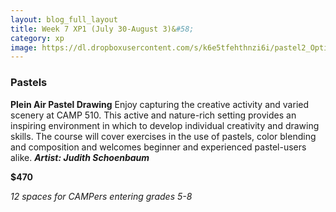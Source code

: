 ```yaml
---
layout: blog_full_layout
title: Week 7 XP1 (July 30-August 3)&#58; 
category: xp
image: https://dl.dropboxusercontent.com/s/k6e5tfehthnzi6i/pastel2_Optim.jpg?dl=0
---
```


### Pastels
**Plein Air Pastel Drawing** Enjoy capturing the creative activity and varied scenery at CAMP 510. This active and nature-rich  setting provides an inspiring environment in which to develop individual creativity and drawing skills. The course will cover exercises in the use of pastels, color blending and composition and welcomes beginner and experienced pastel-users alike.
**_Artist: Judith Schoenbaum_**


**$470**

*12 spaces for CAMPers entering grades 5-8*
